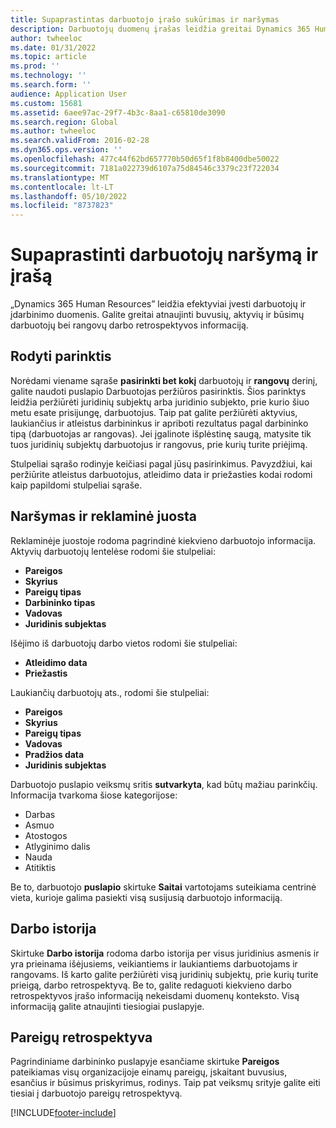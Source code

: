 ```yaml
---
title: Supaprastintas darbuotojo įrašo sukūrimas ir naršymas
description: Darbuotojų duomenų įrašas leidžia greitai Dynamics 365 Human Resources įvesti visus darbuotojus, buvusius, aktyvius arba būsimus.
author: twheeloc
ms.date: 01/31/2022
ms.topic: article
ms.prod: ''
ms.technology: ''
ms.search.form: ''
audience: Application User
ms.custom: 15681
ms.assetid: 6aee97ac-29f7-4b3c-8aa1-c65810de3090
ms.search.region: Global
ms.author: twheeloc
ms.search.validFrom: 2016-02-28
ms.dyn365.ops.version: ''
ms.openlocfilehash: 477c44f62bd657770b50d65f1f8b8400dbe50022
ms.sourcegitcommit: 7181a022739d6107a75d84546c3379c23f722034
ms.translationtype: MT
ms.contentlocale: lt-LT
ms.lasthandoff: 05/10/2022
ms.locfileid: "8737823"
---
```

# <a name="streamlined-employee-navigation-and-entry"></a>Supaprastinti darbuotojų naršymą ir įrašą

„Dynamics 365 Human Resources” leidžia efektyviai įvesti darbuotojų ir įdarbinimo duomenis. Galite greitai atnaujinti buvusių, aktyvių ir būsimų darbuotojų bei rangovų darbo retrospektyvos informaciją.

## <a name="view-options"></a>Rodyti parinktis

Norėdami viename sąraše **pasirinkti bet kokį** darbuotojų ir **rangovų** derinį, galite naudoti puslapio Darbuotojas peržiūros pasirinktis. Šios parinktys leidžia peržiūrėti juridinių subjektų arba juridinio subjekto, prie kurio šiuo metu esate prisijungę, darbuotojus. Taip pat galite peržiūrėti aktyvius, laukiančius ir atleistus darbininkus ir apriboti rezultatus pagal darbininko tipą (darbuotojas ar rangovas). Jei įgalinote išplėstinę saugą, matysite tik tuos juridinių subjektų darbuotojus ir rangovus, prie kurių turite priėjimą.

Stulpeliai sąrašo rodinyje keičiasi pagal jūsų pasirinkimus. Pavyzdžiui, kai peržiūrite atleistus darbuotojus, atleidimo data ir priežasties kodai rodomi kaip papildomi stulpeliai sąraše. 

## <a name="navigation-and-banner"></a>Naršymas ir reklaminė juosta

Reklaminėje juostoje rodoma pagrindinė kiekvieno darbuotojo informacija. Aktyvių darbuotojų lentelėse rodomi šie stulpeliai:

- **Pareigos**
- **Skyrius**
- **Pareigų tipas**
- **Darbininko tipas**
- **Vadovas**
- **Juridinis subjektas**

Išėjimo iš darbuotojų darbo vietos rodomi šie stulpeliai:

- **Atleidimo data**
- **Priežastis**

Laukiančių darbuotojų ats., rodomi šie stulpeliai:

- **Pareigos**
- **Skyrius**
- **Pareigų tipas**
- **Vadovas**
- **Pradžios data**
- **Juridinis subjektas**

Darbuotojo puslapio veiksmų sritis **sutvarkyta**, kad būtų mažiau parinkčių. Informacija tvarkoma šiose kategorijose: 

- Darbas
- Asmuo
- Atostogos
- Atlyginimo dalis
- Nauda
- Atitiktis

Be to, darbuotojo **puslapio** skirtuke **Saitai** vartotojams suteikiama centrinė vieta, kurioje galima pasiekti visą susijusią darbuotojo informaciją.


## <a name="work-history"></a>Darbo istorija

Skirtuke **Darbo istorija** rodoma darbo istorija per visus juridinius asmenis ir yra prieinama išėjusiems, veikiantiems ir laukiantiems darbuotojams ir rangovams. Iš karto galite peržiūrėti visą juridinių subjektų, prie kurių turite prieigą, darbo retrospektyvą. Be to, galite redaguoti kiekvieno darbo retrospektyvos įrašo informaciją nekeisdami duomenų konteksto. Visą informaciją galite atnaujinti tiesiogiai puslapyje. 


## <a name="position-history"></a>Pareigų retrospektyva

Pagrindiniame darbininko puslapyje esančiame skirtuke **Pareigos** pateikiamas visų organizacijoje einamų pareigų, įskaitant buvusius, esančius ir būsimus priskyrimus, rodinys. Taip pat veiksmų srityje galite eiti tiesiai į darbuotojo pareigų retrospektyvą.


[!INCLUDE[footer-include](../includes/footer-banner.md)]
